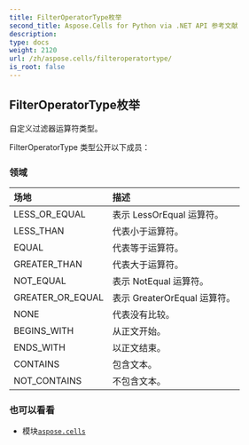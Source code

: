 ```yaml
---
title: FilterOperatorType枚举
second_title: Aspose.Cells for Python via .NET API 参考文献
description:
type: docs
weight: 2120
url: /zh/aspose.cells/filteroperatortype/
is_root: false
---
```

## FilterOperatorType枚举
自定义过滤器运算符类型。



FilterOperatorType 类型公开以下成员：

### 领域
|场地|描述|
| :- | :- |
| LESS_OR_EQUAL |表示 LessOrEqual 运算符。|
| LESS_THAN |代表小于运算符。|
| EQUAL |代表等于运算符。|
| GREATER_THAN |代表大于运算符。|
| NOT_EQUAL |表示 NotEqual 运算符。|
| GREATER_OR_EQUAL |表示 GreaterOrEqual 运算符。|
| NONE |代表没有比较。|
| BEGINS_WITH |从正文开始。|
| ENDS_WITH |以正文结束。|
| CONTAINS |包含文本。|
| NOT_CONTAINS |不包含文本。|



### 也可以看看
* 模块[`aspose.cells`](..)
